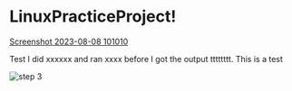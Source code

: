 # LinuxPracticeProject!

[Screenshot 2023-08-08 101010](https://github.com/chinwe-00004/LinuxPracticeProject/assets/130554993/74018616-4a08-4660-8516-f6f4c1fbcae5)

Test I did xxxxxx and ran xxxx before I got the output tttttttt. This is a test

![step 3](https://github.com/chinwe-00004/LinuxPracticeProject/assets/130554993/f2113b46-8204-4702-963d-e8b7edb557f4)
